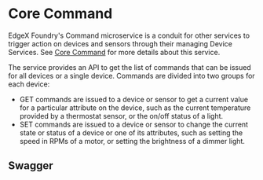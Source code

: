 # Core Command

EdgeX Foundry's Command microservice is a conduit for other services to
trigger action on devices and sensors through their managing Device
Services. See [Core Command](../../../microservices/core/command/Ch-Command/)  for more details about this service.

The service provides an API to get the list of commands that
can be issued for all devices or a single device. Commands are divided
into two groups for each device:

-   GET commands are issued to a device or sensor to get a current value
    for a particular attribute on the device, such as the current
    temperature provided by a thermostat sensor, or the on/off status of
    a light.
-   SET commands are issued to a device or sensor to change the current
    state or status of a device or one of its attributes, such as
    setting the speed in RPMs of a motor, or setting the brightness of a
    dimmer light.

## Swagger

<swagger-ui src="https://raw.githubusercontent.com/edgexfoundry/edgex-go/{{dev_version}}/openapi/{{api_version}}/core-command.yaml"/>